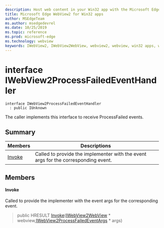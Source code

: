 ```yaml
---
description: Host web content in your Win32 app with the Microsoft Edge WebView2 control
title: Microsoft Edge WebView2 for Win32 apps
author: MSEdgeTeam
ms.author: msedgedevrel
ms.date: 10/25/2019
ms.topic: reference
ms.prod: microsoft-edge
ms.technology: webview
keywords: IWebView2, IWebView2WebView, webview2, webview, win32 apps, win32, edge
---
```


# interface IWebView2ProcessFailedEventHandler 

```
interface IWebView2ProcessFailedEventHandler
  : public IUnknown
```

The caller implements this interface to receive ProcessFailed events.

## Summary

 Members                        | Descriptions
--------------------------------|---------------------------------------------
[Invoke](#invoke) | Called to provide the implementer with the event args for the corresponding event.

## Members

#### Invoke 

Called to provide the implementer with the event args for the corresponding event.

> public HRESULT [Invoke](#interface_i_web_view2_process_failed_event_handler_1a32f51fa88f2bfe4d50bdeb3158ff8a68)([IWebView2WebView](IWebView2WebView.md#interface_i_web_view2_web_view) * webview,[IWebView2ProcessFailedEventArgs](IWebView2ProcessFailedEventArgs.md#interface_i_web_view2_process_failed_event_args) * args)

